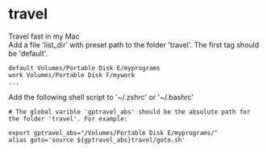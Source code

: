 # travel
Travel fast in my Mac  
Add a file 'list_dir' with preset path to the folder 'travel'. The first tag should be 'default'.
```
default Volumes/Portable Disk E/myprograms
work Volumes/Portable Disk F/mywork
...

```


Add the following shell script to '\~/.zshrc' or '\~/.bashrc'  

```shell
# The global varible 'gptravel_abs' should be the absolute path for the folder 'travel'. For example:

export gptravel_abs="/Volumes/Portable Disk E/myprograms/"  
alias goto='source ${gptravel_abs}travel/goto.sh'  
```
